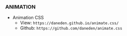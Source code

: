 ### ANIMATION

 - Animation CSS
    - View: ` https://daneden.github.io/animate.css/ `
    - Github: ` https://github.com/daneden/animate.css `